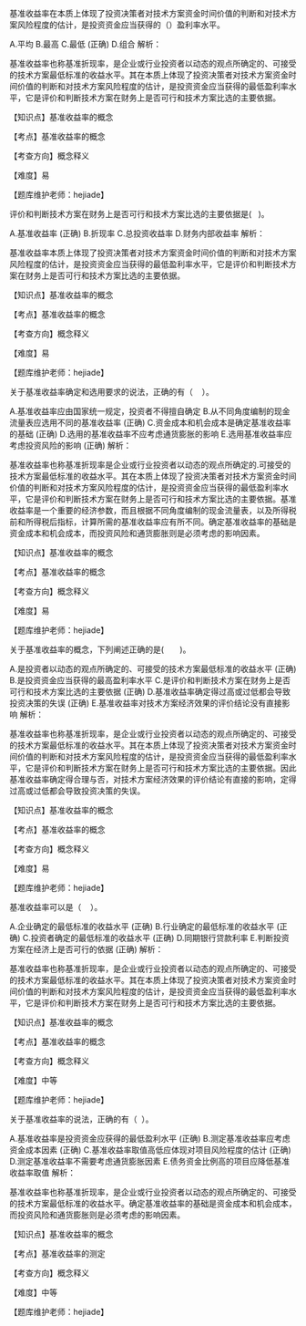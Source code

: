 <p>基准收益率在本质上体现了投资决策者对技术方案资金时间价值的判断和对技术方案风险程度的估计，是投资资金应当获得的（）盈利率水平。</p>
A.平均
B.最高
C.最低  (正确)
D.组合
解析：<p>基准收益率也称基准折现率，是企业或行业投资者以动态的观点所确定的、可接受的技术方案最低标准的收益水平。其在本质上体现了投资决策者对技术方案资金时间价值的判断和对技术方案风险程度的估计，是投资资金应当获得的最低盈利率水平，它是评价和判断技术方案在财务上是否可行和技术方案比选的主要依据。</p><p>【知识点】基准收益率的概念</p><p>【考点】基准收益率的概念</p><p>【考查方向】概念释义</p><p>【难度】易</p><p>【题库维护老师：hejiade】</p>
<p>评价和判断技术方案在财务上是否可行和技术方案比选的主要依据是( &nbsp; )。</p>
A.基准收益率  (正确)
B.折现率
C.总投资收益率
D.财务内部收益率
解析：<p>基准收益率本质上体现了投资决策者对技术方案资金时间价值的判断和对技术方案风险程度的估计，是投资资金应当获得的最低盈利率水平，它是评价和判断技术方案在财务上是否可行和技术方案比选的主要依据。</p><p>【知识点】基准收益率的概念</p><p>【考点】基准收益率的概念</p><p>【考查方向】概念释义</p><p>【难度】易</p><p>【题库维护老师：hejiade】</p>
<p>关于基准收益率确定和选用要求的说法，正确的有（ &nbsp; &nbsp;）。</p>
A.基准收益率应由国家统一规定，投资者不得擅自确定
B.从不同角度编制的现金流量表应选用不同的基准收益率  (正确)
C.资金成本和机会成本是确定基准收益率的基础  (正确)
D.选用的基准收益率不应考虑通货膨胀的影响
E.选用基准收益率应考虑投资风险的影响  (正确)
解析：<p>基准收益率也称基准折现率是企业或行业投资者以动态的观点所确定的.可接受的技术方案最低标准的收益水平。其在本质上体现了投资决策者对技术方案资金时间价值的判断和对技术方案风险程度的估计，是投资资金应当获得的最低盈利率水平，它是评价和判断技术方案在财务上是否可行和技术方案比选的主要依据。基准收益率是一个重要的经济参数，而且根据不同角度编制的现金流量表，以及所得税前和所得税后指标，计算所需的基准收益率应有所不同。确定基准收益率的基础是资金成本和机会成本，而投资风险和通货膨胀则是必须考虑的影响因素。</p><p>【知识点】基准收益率的概念</p><p>【考点】基准收益率的概念</p><p>【考查方向】概念释义</p><p>【难度】易</p><p>【题库维护老师：hejiade】</p>
<p>关于基准收益率的概念，下列阐述正确的是(　　)。</p>
A.是投资者以动态的观点所确定的、可接受的技术方案最低标准的收益水平  (正确)
B.是投资资金应当获得的最高盈利率水平
C.是评价和判断技术方案在财务上是否可行和技术方案比选的主要依据  (正确)
D.基准收益率确定得过高或过低都会导致投资决策的失误  (正确)
E.基准收益率对技术方案经济效果的评价结论没有直接影响
解析：<p>基准收益率也称基准折现率，是企业或行业投资者以动态的观点所确定的、可接受的技术方案最低标准的收益水平。其在本质上体现了投资决策者对技术方案资金时间价值的判断和对技术方案风险程度的估计，是投资资金应当获得的最低盈利率水平，它是评价和判断技术方案在财务上是否可行和技术方案比选的主要依据。因此基准收益率确定得合理与否，对技术方案经济效果的评价结论有直接的影响，定得过高或过低都会导致投资决策的失误。</p><p>【知识点】基准收益率的概念</p><p>【考点】基准收益率的概念</p><p>【考查方向】概念释义</p><p>【难度】易</p><p>【题库维护老师：hejiade】</p>
<p>基准收益率可以是（ &nbsp; &nbsp;）。</p>
A.企业确定的最低标准的收益水平  (正确)
B.行业确定的最低标准的收益水平  (正确)
C.投资者确定的最低标准的收益水平  (正确)
D.同期银行贷款利率
E.判断投资方案在经济上是否可行的依据  (正确)
解析：<p>基准收益率也称基准折现率，是企业或行业投资者以动态的观点所确定的、可接受的技术方案最低标准的收益水平。其在本质上体现了投资决策者对技术方案资金时间价值的判断和对技术方案风险程度的估计，是投资资金应当获得的最低盈利率水平，它是评价和判断技术方案在财务上是否可行和技术方案比选的主要依据。</p><p>【知识点】基准收益率的概念</p><p>【考点】基准收益率的概念</p><p>【考查方向】概念释义</p><p>【难度】中等</p><p>【题库维护老师：hejiade】</p>
<p>关于基准收益率的说法，正确的有（ &nbsp;）。</p>
A.基准收益率是投资资金应获得的最低盈利水平  (正确)
B.测定基准收益率应考虑资金成本因素  (正确)
C.基准收益率取值高低应体现对项目风险程度的估计  (正确)
D.测定基准收益率不需要考虑通货膨胀因素
E.债务资金比例高的项目应降低基准收益率取值
解析：<p>基准收益率也称基准折现率，是企业或行业投资者以动态的观点所确定的、可接受的技术方案最低标准的收益水平。确定基准收益率的基础是资金成本和机会成本，而投资风险和通货膨胀则是必须考虑的影响因素。</p><p>【知识点】基准收益率的概念</p><p>【考点】基准收益率的测定</p><p>【考查方向】概念释义</p><p>【难度】中等</p><p>【题库维护老师：hejiade】</p>
